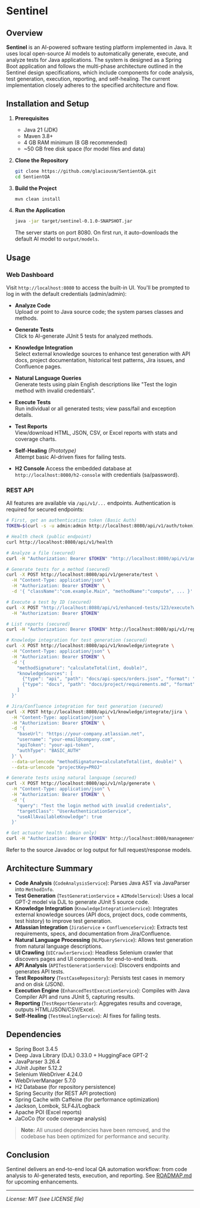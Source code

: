 # Sentinel

## Overview

**Sentinel** is an AI-powered software testing platform implemented in Java. It uses local open-source AI models to automatically generate, execute, and analyze tests for Java applications. The system is designed as a Spring Boot application and follows the multi-phase architecture outlined in the Sentinel design specifications, which include components for code analysis, test generation, execution, reporting, and self-healing. The current implementation closely adheres to the specified architecture and flow.

## Installation and Setup

1. **Prerequisites**
    - Java 21 (JDK)
    - Maven 3.8+
    - 4 GB RAM minimum (8 GB recommended)
    - ~50 GB free disk space (for model files and data)

2. **Clone the Repository**
   ```bash
   git clone https://github.com/glaciousm/SentientQA.git
   cd SentientQA
   ```

3. **Build the Project**
   ```bash
   mvn clean install
   ```

4. **Run the Application**
   ```bash
   java -jar target/sentinel-0.1.0-SNAPSHOT.jar
   ```  
   The server starts on port 8080. On first run, it auto-downloads the default AI model to `output/models`.

## Usage

### Web Dashboard

Visit `http://localhost:8080` to access the built-in UI. You'll be prompted to log in with the default credentials (admin/admin):

- **Analyze Code**  
  Upload or point to Java source code; the system parses classes and methods.

- **Generate Tests**  
  Click to AI-generate JUnit 5 tests for analyzed methods.

- **Knowledge Integration**  
  Select external knowledge sources to enhance test generation with API docs, project documentation, historical test patterns, Jira issues, and Confluence pages.
  
- **Natural Language Queries**  
  Generate tests using plain English descriptions like "Test the login method with invalid credentials".

- **Execute Tests**  
  Run individual or all generated tests; view pass/fail and exception details.

- **Test Reports**  
  View/download HTML, JSON, CSV, or Excel reports with stats and coverage charts.

- **Self-Healing** *(Prototype)*  
  Attempt basic AI-driven fixes for failing tests.

- **H2 Console**
  Access the embedded database at `http://localhost:8080/h2-console` with credentials (sa/password).

### REST API

All features are available via `/api/v1/...` endpoints. Authentication is required for secured endpoints:

```bash
# First, get an authentication token (Basic Auth)
TOKEN=$(curl -s -u admin:admin http://localhost:8080/api/v1/auth/token)

# Health check (public endpoint)
curl http://localhost:8080/api/v1/health

# Analyze a file (secured)
curl -H "Authorization: Bearer $TOKEN" "http://localhost:8080/api/v1/analyze/file?filePath=src/Main.java"

# Generate tests for a method (secured)
curl -X POST http://localhost:8080/api/v1/generate/test \
  -H "Content-Type: application/json" \
  -H "Authorization: Bearer $TOKEN" \
  -d '{ "className":"com.example.Main", "methodName":"compute", ... }'

# Execute a test by ID (secured)
curl -X POST "http://localhost:8080/api/v1/enhanced-tests/123/execute?waitForResult=true" \
  -H "Authorization: Bearer $TOKEN"

# List reports (secured)
curl -H "Authorization: Bearer $TOKEN" http://localhost:8080/api/v1/reports/list

# Knowledge integration for test generation (secured)
curl -X POST http://localhost:8080/api/v1/knowledge/integrate \
  -H "Content-Type: application/json" \
  -H "Authorization: Bearer $TOKEN" \
  -d '{
    "methodSignature": "calculateTotal(int, double)",
    "knowledgeSources": [
      {"type": "api", "path": "docs/api-specs/orders.json", "format": "swagger", "enabled": true},
      {"type": "docs", "path": "docs/project/requirements.md", "format": "markdown", "enabled": true}
    ]
  }'

# Jira/Confluence integration for test generation (secured)
curl -X POST http://localhost:8080/api/v1/knowledge/integrate/jira \
  -H "Content-Type: application/json" \
  -H "Authorization: Bearer $TOKEN" \
  -d '{
    "baseUrl": "https://your-company.atlassian.net",
    "username": "your-email@company.com",
    "apiToken": "your-api-token",
    "authType": "BASIC_AUTH"
  }' \
  --data-urlencode "methodSignature=calculateTotal(int, double)" \
  --data-urlencode "projectKey=PROJ"

# Generate tests using natural language (secured)
curl -X POST http://localhost:8080/api/v1/nlp/generate \
  -H "Content-Type: application/json" \
  -H "Authorization: Bearer $TOKEN" \
  -d '{
    "query": "Test the login method with invalid credentials",
    "targetClass": "UserAuthenticationService",
    "useAllAvailableKnowledge": true
  }'

# Get actuator health (admin only)
curl -H "Authorization: Bearer $TOKEN" http://localhost:8080/management/health
```

Refer to the source Javadoc or log output for full request/response models.

## Architecture Summary

- **Code Analysis** (`CodeAnalysisService`): Parses Java AST via JavaParser into `MethodInfo`.
- **Test Generation** (`TestGenerationService` + `AIModelService`): Uses a local GPT-2 model via DJL to generate JUnit 5 source code.
- **Knowledge Integration** (`KnowledgeIntegrationService`): Integrates external knowledge sources (API docs, project docs, code comments, test history) to improve test generation.
- **Atlassian Integration** (`JiraService` + `ConfluenceService`): Extracts test requirements, specs, and documentation from Jira/Confluence.
- **Natural Language Processing** (`NLPQueryService`): Allows test generation from natural language descriptions.
- **UI Crawling** (`UICrawlerService`): Headless Selenium crawler that discovers pages and UI components for end-to-end tests.
- **API Analysis** (`APITestGenerationService`): Discovers endpoints and generates API tests.
- **Test Repository** (`TestCaseRepository`): Persists test cases in memory and on disk (JSON).
- **Execution Engine** (`EnhancedTestExecutionService`): Compiles with Java Compiler API and runs JUnit 5, capturing results.
- **Reporting** (`TestReportGenerator`): Aggregates results and coverage, outputs HTML/JSON/CSV/Excel.
- **Self-Healing** (`TestHealingService`): AI fixes for failing tests.

## Dependencies

- Spring Boot 3.4.5
- Deep Java Library (DJL) 0.33.0 + HuggingFace GPT-2
- JavaParser 3.26.4
- JUnit Jupiter 5.12.2
- Selenium WebDriver 4.24.0
- WebDriverManager 5.7.0
- H2 Database (for repository persistence)
- Spring Security (for REST API protection)
- Spring Cache with Caffeine (for performance optimization)
- Jackson, Lombok, SLF4J/Logback
- Apache POI (Excel reports)
- JaCoCo (for code coverage analysis)

> **Note:** All unused dependencies have been removed, and the codebase has been optimized for performance and security.

## Conclusion

Sentinel delivers an end-to-end local QA automation workflow: from code analysis to AI-generated tests, execution, and reporting. See [ROADMAP.md](ROADMAP.md) for upcoming enhancements.

---

*License: MIT (see LICENSE file)*